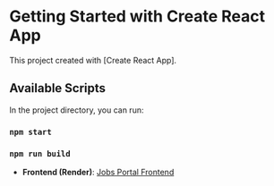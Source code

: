 # Getting Started with Create React App

This project created with [Create React App].

## Available Scripts

In the project directory, you can run:

### `npm start`

### `npm run build`

- **Frontend (Render)**: [Jobs Portal Frontend](https://job-portal-new-3lzf.onrender.com)



